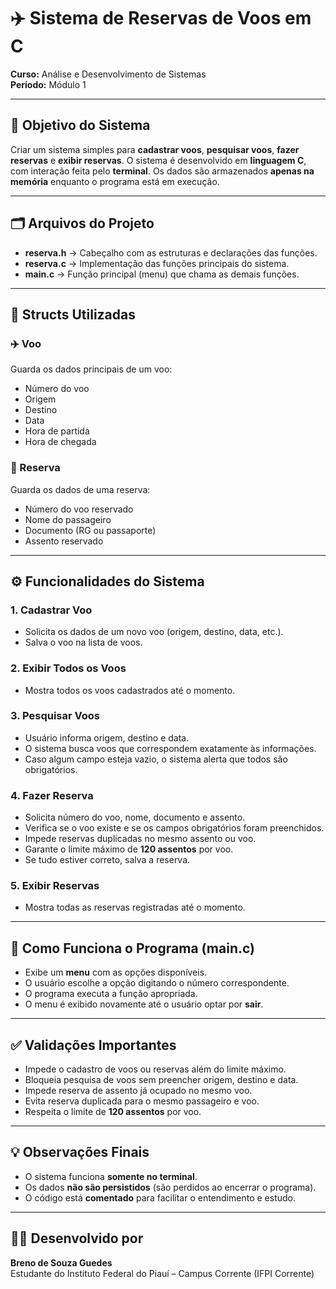 # ✈️ Sistema de Reservas de Voos em C  

**Curso:** Análise e Desenvolvimento de Sistemas  
**Período:** Módulo 1  

---

## 🎯 Objetivo do Sistema  

Criar um sistema simples para **cadastrar voos**, **pesquisar voos**, **fazer reservas** e **exibir reservas**. O sistema é desenvolvido em **linguagem C**, com interação feita pelo **terminal**. Os dados são armazenados **apenas na memória** enquanto o programa está em execução.  

---

## 🗂️ Arquivos do Projeto  

- **reserva.h** → Cabeçalho com as estruturas e declarações das funções.  
- **reserva.c** → Implementação das funções principais do sistema.  
- **main.c** → Função principal (menu) que chama as demais funções.  

---

## 🧩 Structs Utilizadas  

### ✈️ Voo  
Guarda os dados principais de um voo:  
- Número do voo  
- Origem  
- Destino  
- Data  
- Hora de partida  
- Hora de chegada  

### 🧳 Reserva  
Guarda os dados de uma reserva:  
- Número do voo reservado  
- Nome do passageiro  
- Documento (RG ou passaporte)  
- Assento reservado  

---

## ⚙️ Funcionalidades do Sistema  

### 1. Cadastrar Voo  
- Solicita os dados de um novo voo (origem, destino, data, etc.).  
- Salva o voo na lista de voos.  

### 2. Exibir Todos os Voos  
- Mostra todos os voos cadastrados até o momento.  

### 3. Pesquisar Voos  
- Usuário informa origem, destino e data.  
- O sistema busca voos que correspondem exatamente às informações.  
- Caso algum campo esteja vazio, o sistema alerta que todos são obrigatórios.  

### 4. Fazer Reserva  
- Solicita número do voo, nome, documento e assento.  
- Verifica se o voo existe e se os campos obrigatórios foram preenchidos.  
- Impede reservas duplicadas no mesmo assento ou voo.  
- Garante o limite máximo de **120 assentos** por voo.  
- Se tudo estiver correto, salva a reserva.  

### 5. Exibir Reservas  
- Mostra todas as reservas registradas até o momento.  

---

## 🧠 Como Funciona o Programa (main.c)  

- Exibe um **menu** com as opções disponíveis.  
- O usuário escolhe a opção digitando o número correspondente.  
- O programa executa a função apropriada.  
- O menu é exibido novamente até o usuário optar por **sair**.  

---

## ✅ Validações Importantes  

- Impede o cadastro de voos ou reservas além do limite máximo.  
- Bloqueia pesquisa de voos sem preencher origem, destino e data.  
- Impede reserva de assento já ocupado no mesmo voo.  
- Evita reserva duplicada para o mesmo passageiro e voo.  
- Respeita o limite de **120 assentos** por voo.  

---

## 💡 Observações Finais  

- O sistema funciona **somente no terminal**.  
- Os dados **não são persistidos** (são perdidos ao encerrar o programa).  
- O código está **comentado** para facilitar o entendimento e estudo.  

---

## 👨‍💻 Desenvolvido por  

**Breno de Souza Guedes**  
Estudante do Instituto Federal do Piauí – Campus Corrente (IFPI Corrente)